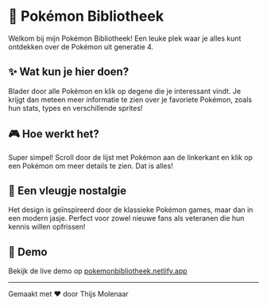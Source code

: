 # 🌟 Pokémon Bibliotheek

Welkom bij mijn Pokémon Bibliotheek! Een leuke plek waar je alles kunt ontdekken over de Pokémon uit generatie 4. 

## ✨ Wat kun je hier doen?
Blader door alle Pokémon en klik op degene die je interessant vindt. Je krijgt dan meteen meer informatie te zien over je favoriete Pokémon, zoals hun stats, types en verschillende sprites!

## 🎮 Hoe werkt het?
Super simpel! Scroll door de lijst met Pokémon aan de linkerkant en klik op een Pokémon om meer details te zien. Dat is alles!

## 🎨 Een vleugje nostalgie
Het design is geïnspireerd door de klassieke Pokémon games, maar dan in een modern jasje. Perfect voor zowel nieuwe fans als veteranen die hun kennis willen opfrissen!


## 🔗 Demo
Bekijk de live demo op [pokemonbibliotheek.netlify.app](https://pokemonbibliotheek.netlify.app/)


---
Gemaakt met ❤️ door Thijs Molenaar

